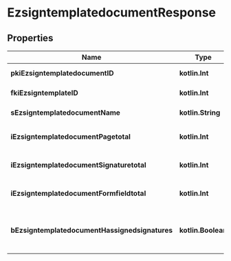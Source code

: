 
# EzsigntemplatedocumentResponse

## Properties
| Name | Type | Description | Notes |
| ------------ | ------------- | ------------- | ------------- |
| **pkiEzsigntemplatedocumentID** | **kotlin.Int** | The unique ID of the Ezsigntemplatedocument |  |
| **fkiEzsigntemplateID** | **kotlin.Int** | The unique ID of the Ezsigntemplate |  |
| **sEzsigntemplatedocumentName** | **kotlin.String** | The name of the Ezsigntemplatedocument. |  |
| **iEzsigntemplatedocumentPagetotal** | **kotlin.Int** | The number of pages in the Ezsigntemplatedocument. |  |
| **iEzsigntemplatedocumentSignaturetotal** | **kotlin.Int** | The number of total signatures in the Ezsigntemplate. |  |
| **iEzsigntemplatedocumentFormfieldtotal** | **kotlin.Int** | The number of total form fields in the Ezsigntemplate. |  |
| **bEzsigntemplatedocumentHassignedsignatures** | **kotlin.Boolean** | If the Ezsigntemplatedocument contains signed signatures (From internal or external sources) |  |



